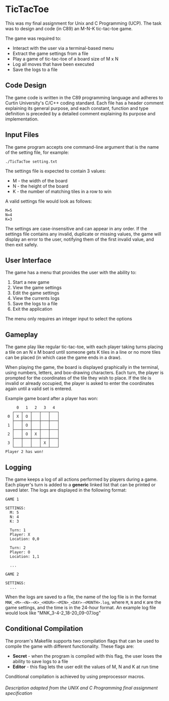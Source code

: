 # TicTacToe

This was my final assignment for Unix and C Programming (UCP). The task was to design and code (in C89) an M-N-K tic-tac-toe game.

The game was required to:
- Interact with the user via a terminal-based menu
- Extract the game settings from a file
- Play a game of tic-tac-toe of a board size of M x N
- Log all moves that have been executed
- Save the logs to a file

## Code Design
The game code is written in the C89 programming language and adheres to Curtin University's C/C++ coding standard. Each file has a header comment explaining its general purpose, and each constant, function and type definition is preceded by a detailed comment explaining its purpose and implementation.

## Input Files
The game program accepts one command-line argument that is the name of the setting file, for example:
 
`./TicTacToe setting.txt`

The settings file is expected to contain 3 values:
- M - the width of the board
- N - the height of the board
- K - the number of matching tiles in a row to win

A valid settings file would look as follows:
<pre><code>M=5
N=4
K=3</code></pre>

The settings are case-insensitive and can appear in any order. If the settings file contains any invalid, duplicate or missing values, the game will display an error to the user, notifying them of the first invalid value, and then exit safely.

## User Interface
The game has a menu that provides the user with the ability to:
1. Start a new game
2. View the game settings
3. Edit the game settings
4. View the currents logs
5. Save the logs to a file
6. Exit the application

The menu only requires an integer input to select the options

## Gameplay
The game play like regular tic-tac-toe, with each player taking turns placing a tile on an N x M board until someone gets K tiles in a line or no more tiles can be placed (in which case the game ends in a draw).

When playing the game, the board is displayed graphically in the terminal, using numbers, letters, and box-drawing characters. Each turn, the player is prompted for the coordinates of the tile they wish to place. If the tile is invalid or already occupied, the player is asked to enter the coordinates again until a valid set is entered.

Example game board after a player has won:
<pre><code>     0   1   2   3   4
   ┌───┬───┬───┬───┬───┐
 0 │ X │ O │   │   │   │
   ├───┼───┼───┼───┼───┤
 1 │   │ O │   │   │   │
   ├───┼───┼───┼───┼───┤
 2 │   │ O │ X │   │   │
   ├───┼───┼───┼───┼───┤
 3 │   │   │   │ X │   │
   └───┴───┴───┴───┴───┘
Player 2 has won!</code></pre>

## Logging
The game keeps a log of all actions performed by players during a game. Each player's turn is added to a **generic** linked list that can be printed or saved later. The logs are displayed in the following format:
<pre><code>GAME 1

SETTINGS:
  M: 5
  N: 4
  K: 3
  
  Turn: 1
  Player: X
  Location: 0,0
  
  Turn: 2
  Player: O
  Location: 1,1
  
  ...
  
GAME 2

SETTINGS:
  ...</code></pre>

When the logs are saved to a file, the name of the log file is in the format `MNK_<M>-<N>-<K>_<HOUR>-<MIN>_<DAY>-<MONTH>.log`, where `M`, `N` and `K` are the game settings, and the time is in the 24-hour format. An example log file would look like "MNK_3-4-2_18-20_09-07.log"

## Conditional Compilation
The proram's Makefile supports two compilation flags that can be used to compile the game with different functionality. These flags are:

- **Secret** - when the program is compiled with this flag, the user loses the ability to save logs to a file
- **Editor** - this flag lets the user edit the values of M, N and K at run time

Conditional compilation is achieved by using preprocessor macros.


###### Description adapted from the UNIX and C Programming final assignment specification
